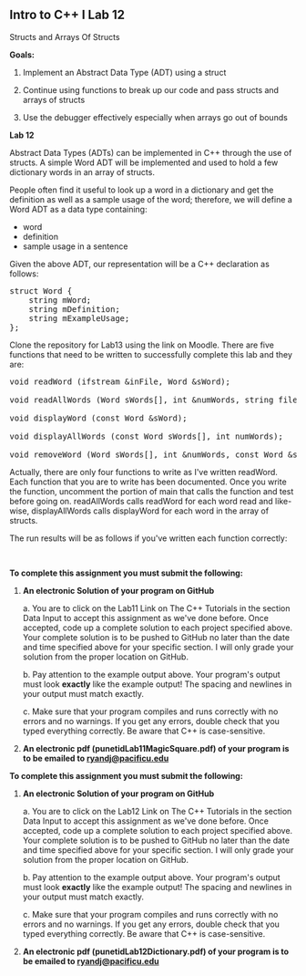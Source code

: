 ## Intro to C++ I Lab 12
 
Structs and Arrays Of Structs

**Goals:**

1.  Implement an Abstract Data Type (ADT) using a struct

2.  Continue using functions to break up our code and pass structs and arrays of structs

3.  Use the debugger effectively especially when arrays go out of bounds


**Lab 12**

Abstract Data Types (ADTs) can be implemented in C++ through the use of
structs. A simple Word ADT will be implemented and used to hold a few
dictionary words in an array of structs.

People often find it useful to look up a word in a dictionary and get
the definition as well as a sample usage of the word; therefore, we will
define a Word ADT as a data type containing:

-   word
-   definition
-   sample usage in a sentence

Given the above ADT, our representation will be a C++ declaration as
follows:

<pre>
struct Word {
	string mWord;
	string mDefinition;
	string mExampleUsage;
};
</pre>

Clone the repository for Lab13 using the link on Moodle. There are five
functions that need to be written to successfully complete this lab and
they are:

<pre>
void readWord (ifstream &inFile, Word &sWord);

void readAllWords (Word sWords[], int &numWords, string fileName);

void displayWord (const Word &sWord);

void displayAllWords (const Word sWords[], int numWords);

void removeWord (Word sWords[], int &numWords, const Word &sWord);
</pre>

Actually, there are only four functions to write as I\'ve written
readWord. Each function that you are to write has been documented. Once
you write the function, uncomment the portion of main that calls the
function and test before going on. readAllWords calls readWord for each
word read and like-wise, displayAllWords calls displayWord for each word
in the array of structs.

The run results will be as follows if you've written each function correctly:

<pre>

</pre>
    
**To complete this assignment you must submit the following:**

1.  **An electronic Solution of your program on GitHub**

    a.  You are to click on the Lab11 Link on The C++ Tutorials in the section Data Input to accept this
        assignment as we've done before. Once accepted, code up a
        complete solution to each project specified above. Your
        complete solution is to be pushed to GitHub no later than the
        date and time specified above for your specific section. I will
        only grade your solution from the proper location on GitHub.

    b.  Pay attention to the example output above. Your program's output
        must look **exactly** like the example output! The spacing and
        newlines in your output must match exactly.

    c.  Make sure that your program compiles and runs correctly with no
        errors and no warnings. If you get any errors, double check that
        you typed everything correctly. Be aware that C++ is
        case-sensitive.

2.  **An electronic pdf (punetidLab11MagicSquare.pdf) 
of your program is to be emailed to ryandj@pacificu.edu**

    
**To complete this assignment you must submit the following:**

1.  **An electronic Solution of your program on GitHub**

    a.  You are to click on the Lab12 Link on The C++ Tutorials in the section Data Input to accept this
        assignment as we've done before. Once accepted, code up a
        complete solution to each project specified above. Your
        complete solution is to be pushed to GitHub no later than the
        date and time specified above for your specific section. I will
        only grade your solution from the proper location on GitHub.

    b.  Pay attention to the example output above. Your program's output
        must look **exactly** like the example output! The spacing and
        newlines in your output must match exactly.

    c.  Make sure that your program compiles and runs correctly with no
        errors and no warnings. If you get any errors, double check that
        you typed everything correctly. Be aware that C++ is
        case-sensitive.

2.  **An electronic pdf (punetidLab12Dictionary.pdf) 
of your program is to be emailed to ryandj@pacificu.edu**
